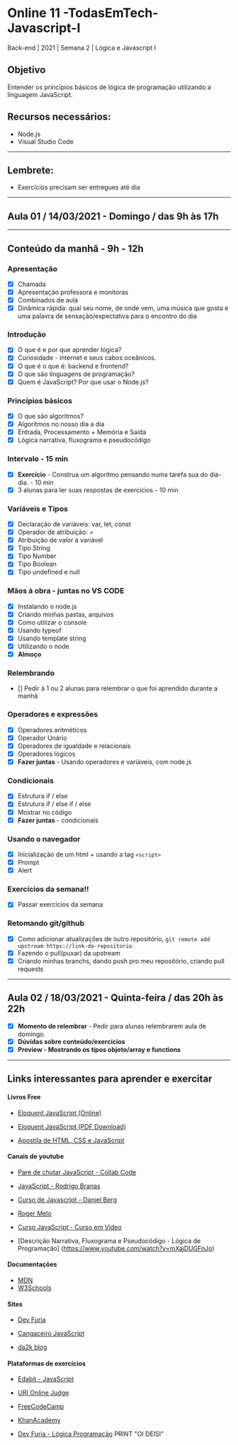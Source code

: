 # Online 11 -TodasEmTech- Javascript-I

 Back-end | 2021 | Semana 2 | Lógica e Javascript I

## Objetivo
Entender os princípios básicos de lógica de programação utilizando a linguagem JavaScript.

## Recursos necessários:
- Node.js
- Visual Studio Code
---

## Lembrete:
- Exercícios precisam ser entregues até dia

---
## Aula 01 / 14/03/2021 - Domingo / das 9h às 17h
---
## Conteúdo da manhã - 9h - 12h

### Apresentação
- [x] Chamada
- [x] Apresentação professora e monitoras
- [x] Combinados de aula
- [x] Dinâmica rápida: qual seu nome, de onde vem, uma música que gosta e uma palavra de sensação/expectativa para o encontro do dia 

### Introdução  
- [x] O que é e por que aprender lógica?
- [x] Curiosidade - internet e seus cabos oceânicos.
- [x] O que é o que é: backend e frontend?
- [x] O que são línguagens de programação?   
- [x] Quem é JavaScript? Por que usar o Node.js? 

### Princípios básicos
- [x] O que são algoritmos?
- [x] Algoritmos no nosso dia a dia
- [x] Entrada, Processamento + Memória e Saída
- [x] Lógica narrativa, fluxograma e pseudocódigo  
### Intervalo - 15 min
- [x] **Exercício** - Construa um algoritmo pensando numa tarefa sua do dia-dia. - 10 min
- [x] 3 alunas para ler suas respostas de exercícios - 10 min

### Variáveis e Tipos
- [x] Declaração de variáveis: var, let, const
- [x] Operador de atribuição:  =
- [x] Atribuição de valor à variável
- [x] Tipo String
- [x] Tipo Number
- [x] Tipo Boolean
- [x] Tipo undefined e null

### Mãos à obra - juntas no VS CODE
- [x] Instalando o node.js
- [x] Criando minhas pastas, arquivos
- [x] Como utilizar o console
- [x] Usando typeof
- [x] Usando template string
- [x] Utilizando o node
- [x] **Almoço**

### Relembrando
- [] Pedir à 1 ou 2 alunas para relembrar o que foi aprendido durante a manhã

### Operadores e expressões
- [x] Operadores aritméticos 
- [x] Operador Unário
- [x] Operadores de igualdade e relacionais
- [x] Operadores lógicos  
- [x] **Fazer juntas** - Usando operadores e variáveis, com node.js  

### Condicionais 
- [x] Estrutura if / else
- [x] Estrutura if / else if / else
- [x] Mostrar no código 
- [x] **Fazer juntas** - condicionais

### Usando o navegador 
- [x] Inicialização de um html + usando a tag `<script>` 
- [x] Prompt
- [x] Alert

### Exercícios da semana!!
- [x] Passar exercícios da semana

### Retomando git/github
- [x] Como adicionar atualizações de outro repositório, `git remote add upstream https://link-do-repositorio`
- [x] Fazendo o pull(puxar) da upstream
- [x] Criando minhas branchs, dando push pro meu repositório, criando pull requests

---

## Aula 02 / 18/03/2021 - Quinta-feira / das 20h às 22h

- [x] **Momento de relembrar** - Pedir para alunas relembrarem aula de domingo. 
- [x] **Dúvidas sobre conteúdo/exercícios**
- [x] **Preview - Mostrando os tipos objeto/array e functions**

---


## Links interessantes para aprender e exercitar

#### Livros Free

- [Eloquent JavaScript (Online) ](https://braziljs.github.io/eloquente-javascript/)

- [Eloquent JavaScript (PDF Download)](https://github.com/braziljs/eloquente-javascript/blob/master/pdf/livro.pdf)

- [Apostila de HTML, CSS e JavaScript](https://www.caelum.com.br/apostila/apostila-html-css-javascript.pdf)


#### Canais de youtube

- [Pare de chutar JavaScript - Collab Code](https://www.youtube.com/watch?v=RrwkYVHxotk&-list=PLirko8T4cEmyQagmRU6f9HCMTpL6Qk2I8)

- [JavaScript -  Rodrigo Branas](https://www.youtube.com/watch?v=093dIOCNeIc&list=PLQCmSnNFVYnT1-oeDOSBnt164802rkegc)

- [Curso de Javascript - Daniel Berg](https://www.youtube.com/watch?v=pL9nX6Ac2Lc&list=PLbV6TI03ZWYVP6EByYoUxZJeZaqitHi9r)

- [Roger Melo](https://www.youtube.com/channel/UCmjDevp9Y8r-qi-xueD3Izg)

- [Curso JavaScript - Curso em Video](https://www.cursoemvideo.com/course/javascript/)

- [Descrição Narrativa, Fluxograma e Pseudocódigo - Lógica de Programação] (https://www.youtube.com/watch?v=mXajDUGFnJo)

#### Documentações

- [MDN](https://developer.mozilla.org/pt-BR/docs/Web/JavaScript)
- [W3Schools](https://www.w3schools.com/js/default.asp)

#### Sites 

- [Dev Furia ](http://devfuria.com.br/javascript/)

- [Cangaceiro JavaScript](http://cangaceirojavascript.com.br/)

- [da2k blog](https://blog.da2k.com.br/categories/javascript/)

#### Plataformas de exercícios

- [Edabit - JavaScript](https://edabit.com/challenges/javascript)

- [URI Online Judge](https://www.urionlinejudge.com.br/judge/pt/login?redirect=%2Fpt)

- [FreeCodeCamp](https://www.freecodecamp.org/ )

- [KhanAcademy](https://www.khanacademy.org/computing/computer-programming)

- [Dev Furia - Lógica Programação](http://devfuria.com.br/logica-de-programacao/)
PRINT "OI DEISI"


